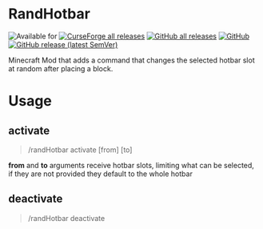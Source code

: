 # RandHotbar

![Available for](https://cf.way2muchnoise.eu/versions/hotbar-randomizer_all.svg)
[![CurseForge all releases](https://cf.way2muchnoise.eu/hotbar-randomizer.svg?kill_cache=1)](https://www.curseforge.com/minecraft/mc-mods/hotbar-randomizer/files)
[![GitHub all releases](https://img.shields.io/github/downloads/esWhistler/RandHotbar/total?label=github%20downloads)](https://github.com/esWhistler/RandHotbar/releases)
[![GitHub](https://img.shields.io/github/license/esWhistler/RandHotbar)](https://github.com/esWhistler/RandHotbar/blob/main/LICENSE)
[![GitHub release (latest SemVer)](https://img.shields.io/github/v/release/esWhistler/RandHotbar)](https://github.com/esWhistler/RandHotbar/releases/tag/0.1.0)

Minecraft Mod that adds a command that changes the selected hotbar slot at random after placing a block.

# Usage

## activate

> /randHotbar activate [from] [to]

**from** and **to** arguments receive hotbar slots, limiting what can be selected, if they are not provided they default to the whole hotbar

## deactivate

> /randHotbar deactivate
